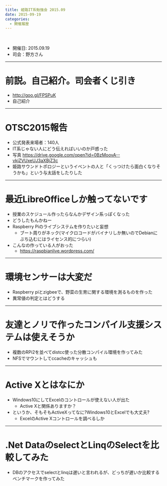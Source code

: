 ```yaml
---
title: 姫路IT系勉強会 2015.09
date: 2015-09-19
categories:
  - 開催履歴
---
```


﻿<!-- 姫路IT系勉強会 2015.09 log -->
<!-- https://docs.google.com/document/d/1Z-fDtx-buPSekpzKEJChGQs9HhpqUKrI4ASrYu3wBKc/edit -->

* 開催日: 2015.09.19
* 司会：野方さん


----------


# 前説。自己紹介。司会者くじ引き

* http://goo.gl/FPSPuK
* 自己紹介


----------


# OTSC2015報告

* 公式発表来場者：140人
* IT系じゃない人にどう伝えればいいのか戸惑った
* 写真 https://drive.google.com/open?id=0BzMoovA--vkjZVUxeUJ3aXBjZ3c
* 姫路サウンドトポロジーというイベントの人と「くっつけたら面白くなりそうかも」という与太話をしたりした


----------


# 最近LibreOfficeしか触ってないです

* 授業のスケジュール作ったらなんかデザイン系っぽくなった
* どうしたもんかねー
* Raspberry Piのライブシステムを作りたいと妄想
	* ブート周りがネック(マイクロコードがバイナリしか無いのでDebianにぶち込むにはライセンス的につらい)
* こんなの作っている人がおった
	* https://raspbianlive.wordpress.com/


----------


# 環境センサーは大変だ

* Raspberry piとzigbeeで、野菜の生育に関する環境を測るものを作った
* 異常値の判定とはどうする


----------


# 友達とノリで作ったコンパイル支援システムは使えそうか

* 複数のRPi2を並べてdistcc使った分散コンパイル環境を作ってみた
* NFSでマウントしてccacheのキャッシュも


----------


# Active Xとはなにか

* Windows10にしてExcelのコントロールが使えない人が出た
	* Active Xと関係ありますか？
* というか、そもそもActiveXってなに?Windows10とExcelでも大丈夫?
	* ExcelのActive Xコントロールを調べるしか


----------


# .Net DataのselectとLinqのSelectを比較してみた

* DBのアクセスでselectとlinqは遅いと言われるが、どっちが遅いか比較するベンチマークを作ってみた
